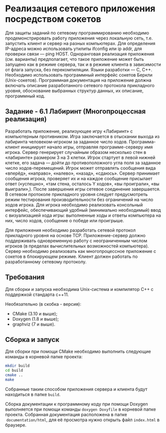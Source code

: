 # Реализация сетевого приложения посредством сокетов

Для защиты заданий по сетевому программированию необходимо продемонстрировать работу приложения через локальную сеть, т.е. запустить клиент и сервер на разных компьютерах. Для определения IP-адреса можно использовать утилиты ifconfig или ip addr, для проверки связи — ping HOST.
Одноранговая реализация приложения (см. варианты) предполагает, что такое приложение может быть запущено как в режиме сервера, так и в режиме клиента в зависимости от флага запуска, без перекомпиляции.
Языки разработки — C, C++. Необходимо использовать программный интерфейс сокетов Беркли (Unix-сокетов). Программная документация на приложение должна включать описание разработанного сетевого протокола прикладного уровня, обоснование выбранных структур данных, их описание, программный код.

## Задание - 6.1 Лабиринт (Многопроцессная реализация)

Разработать приложение, реализующее игру «Лабиринт» с компьютерным противником. Игра заключается в отыскании выхода из лабиринта человеком-игроком за заданное число ходов. Программа-клиент инициирует начало игры, отправляя программе-серверу имя игрока. Сервер генерирует случайным образом несколько стен в «лабиринте» размером 3 на 3 клетки. Игрок стартует в левой нижней клетке, его задача — дойти до противоположного угла поля за заданное число ходов-перемещений. Игрок может отправлять сообщения вида «вперёд», «направо», «налево», «назад», «сдаюсь». Сервер принимает сообщения игрока, проверяет их и на каждое сообщение присылает ответ («успешно», «там стена, осталось Y ходов», «вы проиграли», «вы выиграли»,). После завершения игры сетевое соединение завершается. В сетевом протоколе прикладного уровня следует предусмотреть режим тестирования производительности без ограничений на число ходов игрока.
Для игрока необходимо реализовать консольный интерфейс, обеспечивающий удобный (минимально необходимый) ввод с визуализацией хода игры: выполненные ходы и ответы компьютера на них, число ходов, сообщение о победе или проигрыше.

Для приложения необходимо разработать сетевой протокол прикладного уровня на основе TCP.
Приложение-сервер должно поддерживать одновременную работу с неограниченным числом игроков (в пределах вычислительных возможностей компьютера). Сервер необходимо реализовать как многопроцессное приложение с сокетов в блокирующем режиме.
Клиент должен работать по разработанному сетевому протоколу.

## Требования
Для сборки и запуска необходима Unix-система и компилятор C++ с поддержкой стандарта c++11.

Необязательно (в скобка - версия):
- CMake (3.10 и выше);
- Doxygen (1.8 и выше);
- graphviz (7 и выше).

## Сборка и запуск
Для сборки при помощи CMake необходимо выполнить следующие команды в корневой папке проекта:
```bash
mkdir build
cd build
cmake ..
make
```
Собранные таким способом приложения сервера и клиента будут находиться в папке `build`.

Сборка документации к программному коду при помощи Doxygen выполняется при помощи команды
`doxygen Doxyfile` в корневой папке проекта.
Собранная документация расположена в папке  `documentation/html`, для её просмотра нужно открыть файл `index.html` в браузере.